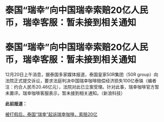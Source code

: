 # 泰国“瑞幸”向中国瑞幸索赔20亿人民币，瑞幸客服：暂未接到相关通知

# 泰国“瑞幸”向中国瑞幸索赔20亿人民币，瑞幸客服：暂未接到相关通知

12月20日上午消息，据泰国多家媒体报道，泰国皇家50R集团（50R
group）向法院正式提交诉讼，要求法庭判决中国瑞幸咖啡赔偿经济损失100亿泰铢（编者注：约合人民币20.46亿元），法院对此已立案受理。针对此事，瑞幸咖啡官方暂未置评。瑞幸咖啡客服表示，暂未接到相关通知。（新浪科技）

**此前报道：**

[被打假后，泰国“瑞幸”起诉瑞幸咖啡，索赔20亿 ](https://news.qq.com/rain/a/20231220A003R100)

